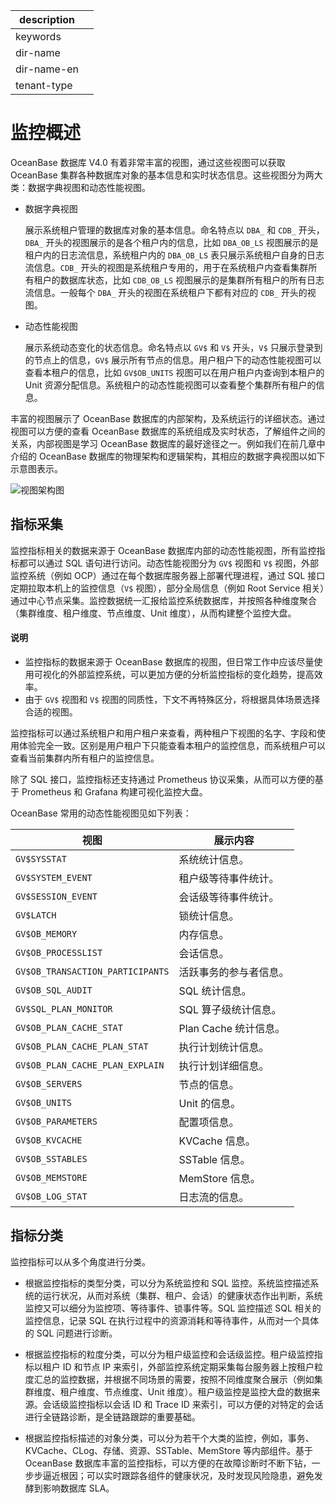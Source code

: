 |description||
|---|---|
|keywords||
|dir-name||
|dir-name-en||
|tenant-type||

# 监控概述

OceanBase 数据库 V4.0 有着非常丰富的视图，通过这些视图可以获取 OceanBase 集群各种数据库对象的基本信息和实时状态信息。这些视图分为两大类：数据字典视图和动态性能视图。

* 数据字典视图

    展示系统租户管理的数据库对象的基本信息。命名特点以 `DBA_` 和 `CDB_` 开头，`DBA_` 开头的视图展示的是各个租户内的信息，比如 `DBA_OB_LS` 视图展示的是租户内的日志流信息，系统租户内的 `DBA_OB_LS` 表只展示系统租户自身的日志流信息。`CDB_` 开头的视图是系统租户专用的，用于在系统租户内查看集群所有租户的数据库状态，比如 `CDB_OB_LS` 视图展示的是集群所有租户的所有日志流信息。一般每个 `DBA_` 开头的视图在系统租户下都有对应的 `CDB_` 开头的视图。

* 动态性能视图

    展示系统动态变化的状态信息。命名特点以 `GV$` 和 `V$` 开头，`V$` 只展示登录到的节点上的信息，`GV$` 展示所有节点的信息。用户租户下的动态性能视图可以查看本租户的信息，比如 `GV$OB_UNITS` 视图可以在用户租户内查询到本租户的 Unit 资源分配信息。系统租户的动态性能视图可以查看整个集群所有租户的信息。

丰富的视图展示了 OceanBase 数据库的内部架构，及系统运行的详细状态。通过视图可以方便的查看 OceanBase 数据库的系统组成及实时状态，了解组件之间的关系，内部视图是学习 OceanBase 数据库的最好途径之一。例如我们在前几章中介绍的 OceanBase 数据库的物理架构和逻辑架构，其相应的数据字典视图以如下示意图表示。

![视图架构图](https://obbusiness-private.oss-cn-shanghai.aliyuncs.com/doc/img/observer-enterprise/V4.2.1/manage/view-architecture1.jpg)

## 指标采集

监控指标相关的数据来源于 OceanBase 数据库内部的动态性能视图，所有监控指标都可以通过 SQL 语句进行访问。动态性能视图分为 `GV$` 视图和 `V$` 视图，外部监控系统（例如 OCP）通过在每个数据库服务器上部署代理进程，通过 SQL 接口定期拉取本机上的监控信息（`V$` 视图），部分全局信息（例如 Root Service 相关）通过中心节点采集。监控数据统一汇报给监控系统数据库，并按照各种维度聚合（集群维度、租户维度、节点维度、Unit 维度），从而构建整个监控大盘。

<main id="notice" type='explain'>
      <h4>说明</h4>
      <ul><li>监控指标的数据来源于 OceanBase 数据库的视图，但日常工作中应该尽量使用可视化的外部监控系统，可以更加方便的分析监控指标的变化趋势，提高效率。</li>
      <li>由于 <code>GV$</code> 视图和 <code>V$</code> 视图的同质性，下文不再特殊区分，将根据具体场景选择合适的视图。</li></ul>
</main>

监控指标可以通过系统租户和用户租户来查看，两种租户下视图的名字、字段和使用体验完全一致。区别是用户租户下只能查看本租户的监控信息，而系统租户可以查看当前集群内所有租户的监控信息。

除了 SQL 接口，监控指标还支持通过 Prometheus 协议采集，从而可以方便的基于 Prometheus 和 Grafana 构建可视化监控大盘。

OceanBase 常用的动态性能视图见如下列表：

|视图	| 展示内容 |
|---|---|
|`GV$SYSSTAT`|	系统统计信息。|
|`GV$SYSTEM_EVENT`|	租户级等待事件统计。|
|`GV$SESSION_EVENT`|会话级等待事件统计。|
|`GV$LATCH`|锁统计信息。|
|`GV$OB_MEMORY`|	内存信息。|
|`GV$OB_PROCESSLIST`|	会话信息。|
|`GV$OB_TRANSACTION_PARTICIPANTS`|活跃事务的参与者信息。|
|`GV$OB_SQL_AUDIT`|	SQL 统计信息。|
|`GV$SQL_PLAN_MONITOR`|	SQL 算子级统计信息。|
|`GV$OB_PLAN_CACHE_STAT`|	Plan Cache 统计信息。|
|`GV$OB_PLAN_CACHE_PLAN_STAT`|	执行计划统计信息。|
|`GV$OB_PLAN_CACHE_PLAN_EXPLAIN`|	执行计划详细信息。|	
|`GV$OB_SERVERS`|	节点的信息。|
|`GV$OB_UNITS`|	Unit 的信息。|
|`GV$OB_PARAMETERS`|	配置项信息。|
|`GV$OB_KVCACHE`|	KVCache 信息。|
|`GV$OB_SSTABLES`|	SSTable 信息。|
|`GV$OB_MEMSTORE`|	MemStore 信息。|
|`GV$OB_LOG_STAT`|	日志流的信息。|

## 指标分类

监控指标可以从多个角度进行分类。

* 根据监控指标的类型分类，可以分为系统监控和 SQL 监控。系统监控描述系统的运行状况，从而对系统（集群、租户、会话）的健康状态作出判断，系统监控又可以细分为监控项、等待事件、锁事件等。SQL 监控描述 SQL 相关的监控信息，记录 SQL 在执行过程中的资源消耗和等待事件，从而对一个具体的 SQL 问题进行诊断。

* 根据监控指标的粒度分类，可以分为租户级监控和会话级监控。租户级监控指标以租户 ID 和节点 IP 来索引，外部监控系统定期采集每台服务器上按租户粒度汇总的监控数据，并根据不同场景的需要，按照不同维度聚合展示（例如集群维度、租户维度、节点维度、Unit 维度）。租户级监控是监控大盘的数据来源。会话级监控指标以会话 ID 和 Trace ID 来索引，可以方便的对特定的会话进行全链路诊断，是全链路跟踪的重要基础。

* 根据监控指标描述的对象分类，可以分为若干个大类的监控，例如，事务、KVCache、CLog、存储、资源、SSTable、MemStore 等内部组件。基于 OceanBase 数据库丰富的监控指标，可以方便的在故障诊断时不断下钻，一步步逼近根因；可以实时跟踪各组件的健康状况，及时发现风险隐患，避免发酵到影响数据库 SLA。